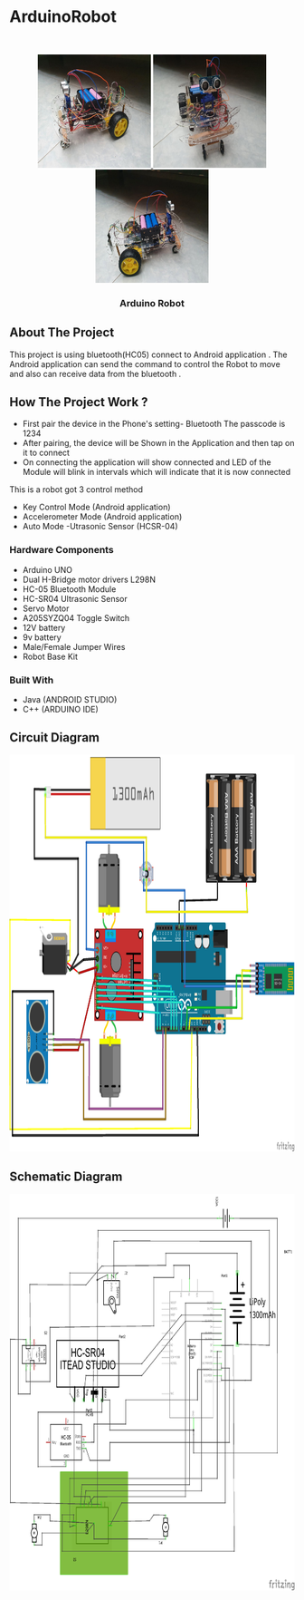 # ArduinoRobot

<br />
<p align="center">
  <a href="https://github.com/YeongCC/ArduinoRobot">
    <img src="https://github.com/YeongCC/ArduinoRobot/blob/main/Picture/2.jpg" alt="Logo" width="200" height="200">
  </a>

  <a href="https://github.com/YeongCC/ArduinoRobot">
    <img src="https://github.com/YeongCC/ArduinoRobot/blob/main/Picture/1.jpg" alt="Logo" width="200" height="200">
  </a>

  <a href="https://github.com/YeongCC/ArduinoRobot">
    <img src="https://github.com/YeongCC/ArduinoRobot/blob/main/Picture/3.jpg" alt="Logo" width="200" height="200">
  </a>

  <h3 align="center">Arduino Robot</h3>
</p>

## About The Project

This project is using bluetooth(HC05) connect to Android application . The Android application can send the command to control the Robot to move and also can receive data from the bluetooth . 

## How The Project Work ?

* First pair the device in the Phone's setting- Bluetooth The passcode is 1234 
* After pairing, the device will be Shown in the Application and then tap on it to connect
* On connecting the application will show connected and LED of the Module will blink in intervals which will indicate that it is now connected

This is a robot got 3 control method 
* Key Control Mode (Android application)
* Accelerometer Mode (Android application)
* Auto Mode -Utrasonic Sensor (HCSR-04)

### Hardware Components
* Arduino UNO
* Dual H-Bridge motor drivers L298N 
* HC-05 Bluetooth Module
* HC-SR04 Ultrasonic Sensor
* Servo Motor
* A205SYZQ04 Toggle Switch
* 12V battery
* 9v battery
* Male/Female Jumper Wires
* Robot Base Kit

### Built With
* Java (ANDROID STUDIO)
* C++  (ARDUINO IDE)

## Circuit Diagram

  </a>
    <img src="https://github.com/YeongCC/ArduinoRobot/blob/main/Picture/CC_robo_bb.png" alt="Logo" width="1000" height="700">
  </a>
 
## Schematic Diagram

  </a>
    <img src="https://github.com/YeongCC/ArduinoRobot/blob/main/Picture/CC_robo_schem.png" alt="Logo" width="1000" height="700">
  </a>
  



